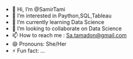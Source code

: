 - 👋 Hi, I’m @SamirTami
- 👀 I’m interested in Paython,SQL,Tableau
- 🌱 I’m currently learning Data Science
- 💞️ I’m looking to collaborate on Data Science
- 📫 How to reach me : Sa.tamadon@gmail.com
- 😄 Pronouns: She/Her
- ⚡ Fun fact: ...

<!---
SamirTammi is a ✨ special ✨ repository because its `README.md` (this file) appears on your GitHub profile.
You can click the Preview link to take a look at your changes.
--->

